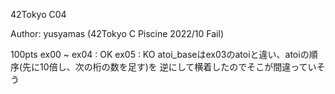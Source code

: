 42Tokyo C04

Author:
  yusyamas (42Tokyo C Piscine 2022/10 Fail)

100pts
ex00 ~ ex04 : OK
ex05 : KO
atoi_baseはex03のatoiと違い、atoiの順序(先に10倍し、次の桁の数を足す)を
逆にして横着したのでそこが間違っていそう
